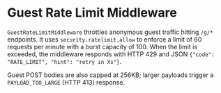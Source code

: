 # Guest Rate Limit Middleware

`GuestRateLimitMiddleware` throttles anonymous guest traffic hitting `/g/*`
endpoints. It uses `security.ratelimit.allow` to enforce a limit of 60 requests
per minute with a burst capacity of 100. When the limit is exceeded, the
middleware responds with HTTP 429 and JSON
`{"code": "RATE_LIMIT", "hint": "retry in Xs"}`.

Guest POST bodies are also capped at 256KB; larger payloads trigger a
`PAYLOAD_TOO_LARGE` (HTTP 413) response.
